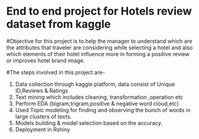 # End to end project for Hotels review dataset from kaggle

#Objective for this project is to help the  manager to understand which are
the attributes that traveler are considering while selecting a hotel and also 
which elements of their hotel influence more in forming a positive review  
or improves hotel brand image.

#The steps involved in this project are-
1) Data collection through kaggle platform, data consist of Unique ID,Reviews & Ratings
2) Text mining which includes cleaning, transformation ,operation etc
3) Perform EDA (bigram,trigram,positive & negative word cloud,etc)
4) Used Topic modeling for finding and observing the bunch of words in large clusters of texts. 
5) Models building & model selection based on the accuracy.
6) Deployment in Rshiny
